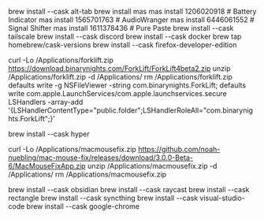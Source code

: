brew install --cask alt-tab
brew install mas
mas install 1206020918 # Battery Indicator
mas install 1565701763 # AudioWranger
mas install 6446061552 # Signal Shifter
mas install 1611378436 # Pure Paste
brew install --cask tailscale
brew install --cask discord
brew install --cask docker
brew tap homebrew/cask-versions
brew install --cask firefox-developer-edition

curl -Lo /Applications/forklift.zip https://download.binarynights.com/ForkLift/ForkLift4beta2.zip
unzip /Applications/forklift.zip -d /Applications/
rm /Applications/forklift.zip
defaults write -g NSFileViewer -string com.binarynights.ForkLift;
defaults write com.apple.LaunchServices/com.apple.launchservices.secure LSHandlers -array-add '{LSHandlerContentType="public.folder";LSHandlerRoleAll="com.binarynights.ForkLift";}'

brew install --cask hyper

curl -Lo /Applications/macmousefix.zip https://github.com/noah-nuebling/mac-mouse-fix/releases/download/3.0.0-Beta-6/MacMouseFixApp.zip
unzip /Applications/macmousefix.zip -d /Applications/
rm /Applications/macmousefix.zip

brew install --cask obsidian
brew install --cask raycast
brew install --cask rectangle
brew install --cask syncthing
brew install --cask visual-studio-code
brew install --cask google-chrome
